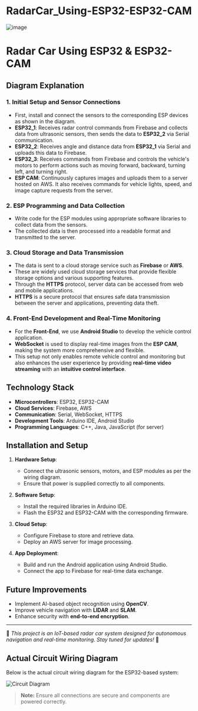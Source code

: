 # RadarCar_Using-ESP32-ESP32-CAM
![image](https://github.com/user-attachments/assets/f51e6817-d3e2-475e-a9df-31247331361f)
# Radar Car Using ESP32 & ESP32-CAM

## Diagram Explanation

### 1. Initial Setup and Sensor Connections
- First, install and connect the sensors to the corresponding ESP devices as shown in the diagram.
- **ESP32_1**: Receives radar control commands from Firebase and collects data from ultrasonic sensors, then sends the data to **ESP32_2** via Serial communication.
- **ESP32_2**: Receives angle and distance data from **ESP32_1** via Serial and uploads this data to Firebase.
- **ESP32_3**: Receives commands from Firebase and controls the vehicle's motors to perform actions such as moving forward, backward, turning left, and turning right.
- **ESP CAM**: Continuously captures images and uploads them to a server hosted on AWS. It also receives commands for vehicle lights, speed, and image capture requests from the server.

### 2. ESP Programming and Data Collection
- Write code for the ESP modules using appropriate software libraries to collect data from the sensors.
- The collected data is then processed into a readable format and transmitted to the server.

### 3. Cloud Storage and Data Transmission
- The data is sent to a cloud storage service such as **Firebase** or **AWS**.
- These are widely used cloud storage services that provide flexible storage options and various supporting features.
- Through the **HTTPS** protocol, server data can be accessed from web and mobile applications.
- **HTTPS** is a secure protocol that ensures safe data transmission between the server and applications, preventing data theft.

### 4. Front-End Development and Real-Time Monitoring
- For the **Front-End**, we use **Android Studio** to develop the vehicle control application.
- **WebSocket** is used to display real-time images from the **ESP CAM**, making the system more comprehensive and flexible.
- This setup not only enables remote vehicle control and monitoring but also enhances the user experience by providing **real-time video streaming** with an **intuitive control interface**.

## Technology Stack
- **Microcontrollers**: ESP32, ESP32-CAM
- **Cloud Services**: Firebase, AWS
- **Communication**: Serial, WebSocket, HTTPS
- **Development Tools**: Arduino IDE, Android Studio
- **Programming Languages**: C++, Java, JavaScript (for server)

## Installation and Setup
1. **Hardware Setup**:
   - Connect the ultrasonic sensors, motors, and ESP modules as per the wiring diagram.
   - Ensure that power is supplied correctly to all components.

2. **Software Setup**:
   - Install the required libraries in Arduino IDE.
   - Flash the ESP32 and ESP32-CAM with the corresponding firmware.

3. **Cloud Setup**:
   - Configure Firebase to store and retrieve data.
   - Deploy an AWS server for image processing.

4. **App Deployment**:
   - Build and run the Android application using Android Studio.
   - Connect the app to Firebase for real-time data exchange.

## Future Improvements
- Implement AI-based object recognition using **OpenCV**.
- Improve vehicle navigation with **LIDAR** and **SLAM**.
- Enhance security with **end-to-end encryption**.

---

🚀 *This project is an IoT-based radar car system designed for autonomous navigation and real-time monitoring. Stay tuned for updates!* 🚀

## Actual Circuit Wiring Diagram
Below is the actual circuit wiring diagram for the ESP32-based system:

![Circuit Diagram](https://github.com/user-attachments/assets/b893c863-5c84-4204-9f6a-f0e1542fc3e1)  



> **Note:** Ensure all connections are secure and components are powered correctly.

